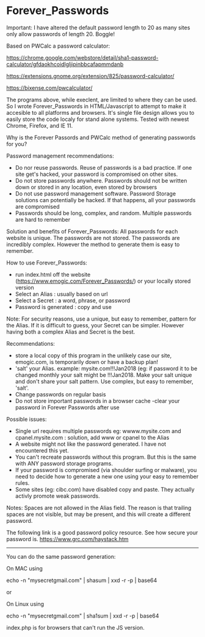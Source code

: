 # Forever_Passwords

Important: I have altered the default password length to 20 as many sites only allow passwords of length 20. Boggle!

Based on PWCalc a password calculator: 

https://chrome.google.com/webstore/detail/sha1-password-calculator/gfdaokhcoidlgljipinbbcafapmmdanb

https://extensions.gnome.org/extension/825/password-calculator/

https://bixense.com/pwcalculator/

The programs above, while execlent, are limited to where they can be used. So I wrote Forever_Passwords in HTML/Javascript to attempt to make it accesible to all platforms and browsers. It's single file design allows you to easily store the code localy for stand alone systems. Tested with newest Chrome, Firefox, and IE 11.

Why is the Forever Passords and PWCalc method of generating passwords for you?

Password management recommendations:
- Do nor reuse passwords. Reuse of passwords is a bad practice. If one site get's hacked, your password is compromised on other sites.
- Do not store passwords anywhere. Passwords should not be written down or stored in any location, even stored by browsers
- Do not use password management software. Password Storage solutions can potentially be hacked. If that happens, all your passwords are compromised 
- Passwords should be long, complex, and random. Multiple passwords are hard to remember

Solution and benefits of Forever_Passwords:
All passwords for each website is unique. The passwords are not stored. The passwords are incredibly complex. However the method to generate them is easy to remember.

How to use Forever_Passwords:
- run index.html off the website (https://www.emogic.com/Forever_Passwords/) or your locally stored version
- Select an Alias : usually based on url
- Select a Secret : a word, phrase, or password
- Password is generated : copy and use 

Note: For security reasons, use a unique, but easy to remember, pattern for the Alias. If it is difficult to guess, your Secret can be simpler. However having both a complex Alias and Secret is the best.

Recommendations:
- store a local copy of this program in the unlikely case our site, emogic.com, is temporarily down or have a backup plan!
- 'salt' your Alias. example: mysite.com!!!Jan2018 (eg: if password it to be changed monthly your salt might be !!!Jan2018. Make your salt unique and don't share your salt pattern. Use complex, but easy to remember, 'salt'.
- Change passwords on regular basis
- Do not store important passwords in a browser cache
-clear your password in Forever Passwords after use 

Possible issues:
- Single url requires multiple passwords eg: wwww.mysite.com and cpanel.mysite.com : solution, add www or cpanel to the Alias
- A website might not like the password generated. I have not encountered this yet.
- You can't recreate passwords without this program. But this is the same with ANY password storage programs.
- If your password is compromised (via shoulder surfing or malware), you need to decide how to generate a new one using your easy to remember rules.
- Some sites (eg: cibc.com) have disabled copy and paste. They actually activly promote weak passwords.

Notes: Spaces are not allowed in the Alias field. The reason is that trailing spaces are not visible, but may be present, and this will create a different password.

The following link is a good password policy resource. See how secure your password is.
https://www.grc.com/haystack.htm

---------------------

You can do the same password generation:

On MAC using

echo -n "mysecretgmail.com" | shasum | xxd -r -p | base64

or

On Linux using

echo -n "mysecretgmail.com" | sha1sum | xxd -r -p | base64

index.php is for browsers that can't run the JS version.
